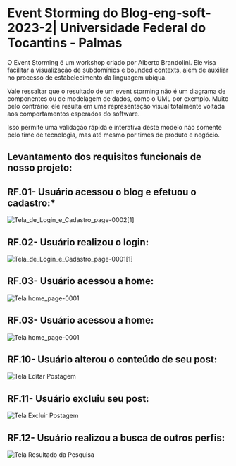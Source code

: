 # Event Storming do Blog-eng-soft-2023-2| Universidade Federal do Tocantins - Palmas

O Event Storming é um workshop criado por Alberto Brandolini. Ele visa facilitar a visualização de subdomínios e bounded contexts, além de auxiliar no processo de estabelecimento da linguagem ubíqua.

Vale ressaltar que o resultado de um event storming não é um diagrama de componentes ou de modelagem de dados, como o UML por exemplo. Muito pelo contrário: ele resulta em uma representação visual totalmente voltada aos comportamentos esperados do software.

Isso permite uma validação rápida e interativa deste modelo não somente pelo time de tecnologia, mas até mesmo por times de produto e negócio.


## Levantamento dos requisitos funcionais de nosso projeto: 

## RF.01- Usuário acessou o blog e efetuou o cadastro:*

![Tela_de_Login_e_Cadastro_page-0002[1]](https://github.com/Daniel-Noleto/IMGs-BlogPessoal/blob/main/Imagens%20do%20event%20storming/Tela_de_Login_e_Cadastro_page-0002%5B1%5D.png)

## RF.02- Usuário realizou o login:

![Tela_de_Login_e_Cadastro_page-0001[1]](https://github.com/Daniel-Noleto/IMGs-BlogPessoal/blob/main/Imagens%20do%20event%20storming/Tela_de_Login_e_Cadastro_page-0001%5B1%5D.png)

## RF.03- Usuário acessou a home:

![Tela home_page-0001](https://github.com/Daniel-Noleto/IMGs-BlogPessoal/blob/main/Imagens%20do%20event%20storming/Tela%20home_page-0001.png)

## RF.03- Usuário acessou a home:

![Tela home_page-0001](https://github.com/Daniel-Noleto/IMGs-BlogPessoal/blob/main/Imagens%20do%20event%20storming/Tela%20home_page-0001.png)

## RF.10- Usuário alterou o conteúdo de seu post:

![Tela Editar Postagem](https://github.com/Daniel-Noleto/IMGs-BlogPessoal/blob/main/Imagens%20do%20event%20storming/TelaEditarPostagem.png)

## RF.11- Usuário excluiu seu post:

![Tela Excluir Postagem](https://github.com/Daniel-Noleto/IMGs-BlogPessoal/blob/main/Imagens%20do%20event%20storming/TelaExcluirPostagem.png)

## RF.12- Usuário realizou a busca de outros perfis:

![Tela Resultado da Pesquisa](https://github.com/Daniel-Noleto/IMGs-BlogPessoal/blob/main/Imagens%20do%20event%20storming/TelaResultados.png)


